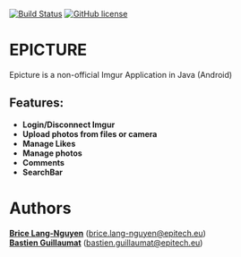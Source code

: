 [![Build Status](https://travis-ci.com/bguillaumat/Epicture.svg?token=JnqcJzSL9ygjbcHgxfkQ&branch=master)](https://travis-ci.com/bguillaumat/Epicture)
[![GitHub license](https://img.shields.io/badge/license-MIT-blue.svg)](https://raw.githubusercontent.com/bguillaumat/Epicture/master/LICENSE)
# EPICTURE
Epicture is a non-official Imgur Application in Java (Android)
## Features:
* **Login/Disconnect Imgur**
* **Upload photos from files or camera**
* **Manage Likes**
* **Manage photos**
* **Comments**
* **SearchBar**

# Authors
**[Brice Lang-Nguyen](https://github.com/AsianPw)** (brice.lang-nguyen@epitech.eu)  
**[Bastien Guillaumat](https://github.com/bguillaumat)** (bastien.guillaumat@epitech.eu)  
